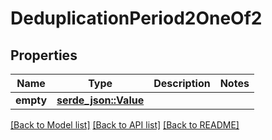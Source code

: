 # DeduplicationPeriod2OneOf2

## Properties

Name | Type | Description | Notes
------------ | ------------- | ------------- | -------------
**empty** | [**serde_json::Value**](.md) |  | 

[[Back to Model list]](../README.md#documentation-for-models) [[Back to API list]](../README.md#documentation-for-api-endpoints) [[Back to README]](../README.md)


